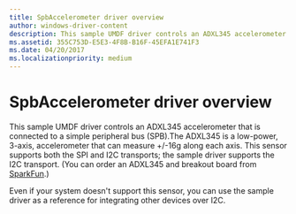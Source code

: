 ```yaml
---
title: SpbAccelerometer driver overview
author: windows-driver-content
description: This sample UMDF driver controls an ADXL345 accelerometer that is connected to a simple peripheral bus (SPB).
ms.assetid: 355C753D-E5E3-4F8B-B16F-45EFA1E741F3
ms.date: 04/20/2017
ms.localizationpriority: medium
---
```


# SpbAccelerometer driver overview


This sample UMDF driver controls an ADXL345 accelerometer that is connected to a simple peripheral bus (SPB).The ADXL345 is a low-power, 3-axis, accelerometer that can measure +/-16g along each axis. This sensor supports both the SPI and I2C transports; the sample driver supports the I2C transport. (You can order an ADXL345 and breakout board from [SparkFun](http://go.microsoft.com/fwlink/p/?linkid=401463).)

Even if your system doesn't support this sensor, you can use the sample driver as a reference for integrating other devices over I2C.

 

 




